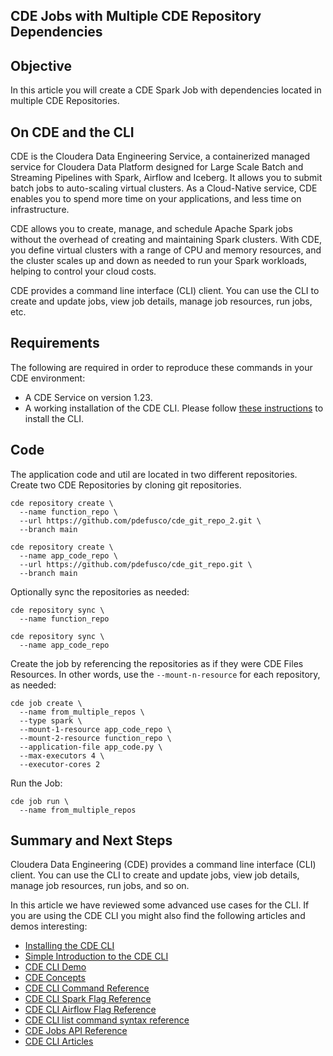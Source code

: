 ## CDE Jobs with Multiple CDE Repository Dependencies

## Objective

In this article you will create a CDE Spark Job with dependencies located in multiple CDE Repositories.

## On CDE and the CLI

CDE is the Cloudera Data Engineering Service, a containerized managed service for Cloudera Data Platform designed for Large Scale Batch and Streaming Pipelines with Spark, Airflow and Iceberg. It allows you to submit batch jobs to auto-scaling virtual clusters. As a Cloud-Native service, CDE enables you to spend more time on your applications, and less time on infrastructure.

CDE allows you to create, manage, and schedule Apache Spark jobs without the overhead of creating and maintaining Spark clusters. With CDE, you define virtual clusters with a range of CPU and memory resources, and the cluster scales up and down as needed to run your Spark workloads, helping to control your cloud costs.

CDE provides a command line interface (CLI) client. You can use the CLI to create and update jobs, view job details, manage job resources, run jobs, etc.

## Requirements

The following are required in order to reproduce these commands in your CDE environment:

* A CDE Service on version 1.23.
* A working installation of the CDE CLI. Please follow [these instructions](https://docs.cloudera.com/data-engineering/cloud/cli-access/topics/cde-cli.html) to install the CLI.

## Code

The application code and util are located in two different repositories. Create two CDE Repositories by cloning git repositories.

```
cde repository create \
  --name function_repo \
  --url https://github.com/pdefusco/cde_git_repo_2.git \
  --branch main
```

```
cde repository create \
  --name app_code_repo \
  --url https://github.com/pdefusco/cde_git_repo.git \
  --branch main
```

Optionally sync the repositories as needed:

```
cde repository sync \
  --name function_repo
```

```
cde repository sync \
  --name app_code_repo
```

Create the job by referencing the repositories as if they were CDE Files Resources. In other words, use the `--mount-n-resource` for each repository, as needed:

```
cde job create \
  --name from_multiple_repos \
  --type spark \
  --mount-1-resource app_code_repo \
  --mount-2-resource function_repo \
  --application-file app_code.py \
  --max-executors 4 \
  --executor-cores 2
```

Run the Job:

```
cde job run \
  --name from_multiple_repos
```

## Summary and Next Steps

Cloudera Data Engineering (CDE) provides a command line interface (CLI) client. You can use the CLI to create and update jobs, view job details, manage job resources, run jobs, and so on.

In this article we have reviewed some advanced use cases for the CLI. If you are using the CDE CLI you might also find the following articles and demos interesting:

* [Installing the CDE CLI](https://docs.cloudera.com/data-engineering/cloud/cli-access/topics/cde-cli.html)
* [Simple Introduction to the CDE CLI](https://github.com/pdefusco/CDE_CLI_Simple)
* [CDE CLI Demo](https://github.com/pdefusco/CDE_CLI_demo)
* [CDE Concepts](https://docs.cloudera.com/data-engineering/cloud/cli-access/topics/cde-cli-concepts.html)
* [CDE CLI Command Reference](https://docs.cloudera.com/data-engineering/cloud/cli-access/topics/cde-cli-reference.html)
* [CDE CLI Spark Flag Reference](https://docs.cloudera.com/data-engineering/cloud/cli-access/topics/cde-cli-spark-flag-reference.html)
* [CDE CLI Airflow Flag Reference](https://docs.cloudera.com/data-engineering/cloud/cli-access/topics/cde-cli-airflow-flag-reference.html)
* [CDE CLI list command syntax reference](https://docs.cloudera.com/data-engineering/cloud/cli-access/topics/cde-cli-list-flag-reference.html)
* [CDE Jobs API Reference](https://docs.cloudera.com/data-engineering/cloud/jobs-rest-api-reference/index.html)
* [CDE CLI Articles](https://github.com/pdefusco/CDE_CLI_Articles)
